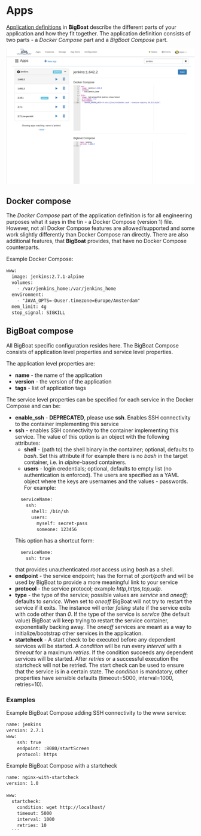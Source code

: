 # Apps
[Application definitions](/apps) in **BigBoat** describe the different parts of your application and how they fit together. The application definition consists of two parts - a *Docker Compose* part and a *BigBoat Compose* part.

![Apps page](../screenshots/apps.png)

## Docker compose
The *Docker Compose* part of the application definition is for all engineering purposes what it says in the tin - a Docker Compose (version 1) file. However, not all Docker Compose features are allowed/supported and some work slightly differently than Docker Compose ran directly. There are also additional features, that **BigBoat** provides, that have no Docker Compose counterparts.

Example Docker Compose:
```
www:
  image: jenkins:2.7.1-alpine
  volumes:
    - /var/jenkins_home:/var/jenkins_home
  environment:
    - "JAVA_OPTS=-Duser.timezone=Europe/Amsterdam"
  mem_limit: 4g
  stop_signal: SIGKILL
```

## BigBoat compose
All BigBoat specific configuration resides here. The BigBoat Compose consists of application level properties and service level properties.

The application level properties are:

  - **name** - the name of the application
  - **version** - the version of the application
  - **tags** - list of application tags

The service level properties can be specified for each service in the Docker Compose and can be:

  - **enable_ssh** - **DEPRECATED**, please use **ssh**. Enables SSH connectivity to the container implementing this service
  - **ssh** - enables SSH connectivity to the container implementing this service. The value of this option is an object with the following attributes:
    - **shell** - (path to) the shell binary in the container; optional, defaults to *bash*. Set this attribute if for example there is no *bash* in the target container, i.e. in *alpine*-based containers.
    - **users** - login credentials; optional, defaults to empty list (no authentication is enforced). The users are specified as a YAML object where the keys are usernames and the values - passwords. For example:
    ```
      serviceName:
        ssh:
          shell: /bin/sh
          users:
            myself: secret-pass
            someone: 123456
    ```
    This option has a shortcut form:
    ```
      serviceName:
        ssh: true
    ```
    that provides unauthenticated *root* access using *bash* as a shell.
  - **endpoint** - the service endpoint; has the format of *:port/path* and will be used by BigBoat to provide a more meaningful link to your service
  - **protocol** - the service protocol; example *http,https,tcp,udp*.
  - **type** - the type of the service; possible values are *service* and *oneoff*; defaults to *service*.
  When set to *oneoff* BigBoat will not try to restart the service if it exits. The instance will enter *failing* state if the service exits with code other than *0*. If the type of the service is *service* (the default value) BigBoat will keep trying to restart the service container, exponentially backing away. The *oneoff* services are meant as a way to initialize/bootstrap other services in the application.
  - **startcheck** - A start check to be executed before any dependent services will be started. A *condition* will be run every *interval* with a *timeout* for a maximum *retries*. If the condition succeeds any dependent services will be started. After *retries* or a successful execution the startcheck will not be retried. The start check can be used to ensure that the service is in a certain state. The *condition* is mandatory, other properties have sensible defaults (timeout=5000, interval=1000, retries=10).

### Examples
  Example BigBoat Compose adding SSH connectivity to the www service:
  ```
  name: jenkins
  version: 2.7.1
  www:
      ssh: true
      endpoint: :8080/startScreen
      protocol: https
  ```

  Example BigBoat Compose with a startcheck

  ```
  name: nginx-with-startcheck
  version: 1.0

  www:
    startcheck:
      condition: wget http://localhost/
      timeout: 5000
      interval: 1000
      retries: 10
    ```
